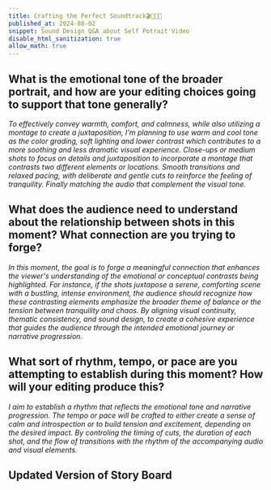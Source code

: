```yaml
---
title: Crafting the Perfect Soundtrack🎬🌟🧩📌
published_at: 2024-08-02
snippet: Sound Design Q&A about Self Potrait Video
disable_html_sanitization: true
allow_math: true
---
```


## What is the emotional tone of the broader portrait, and how are your editing choices going to support that tone generally?
*To effectively convey warmth, comfort, and calmness, while also utilizing a montage to create a juxtaposition, I'm planning to use warm and cool tone as the color grading, soft lighting and lower contrast which contributes to a more soothing and less dramatic visual experience. Close-ups or medium shots to focus on details and juxtaposition to incorporate a montage that contrasts two different elements or locations. Smooth transitions and relaxed pacing, with deliberate and gentle cuts to reinforce the feeling of tranquility. Finally matching the audio that complement the visual tone.*

## What does the audience need to understand about the relationship between shots in this moment? What connection are you trying to forge?
*In this moment, the goal is to forge a meaningful connection that enhances the viewer's understanding of the emotional or conceptual contrasts being highlighted. For instance, if the shots juxtapose a serene, comforting scene with a bustling, intense environment, the audience should recognize how these contrasting elements emphasize the broader theme of balance or the tension between tranquility and chaos. By aligning visual continuity, thematic consistency, and sound design, to create a cohesive experience that guides the audience through the intended emotional journey or narrative progression.*

## What sort of rhythm, tempo, or pace are you attempting to establish during this moment? How will your editing produce this?
*I aim to establish a rhythm that reflects the emotional tone and narrative progression. The tempo or pace will be crafted to either create a sense of calm and introspection or to build tension and excitement, depending on the desired impact. By controling the timing of cuts, the duration of each shot, and the flow of transitions with the rhythm of the accompanying audio and visual elements.*

## Updated Version of Story Board
